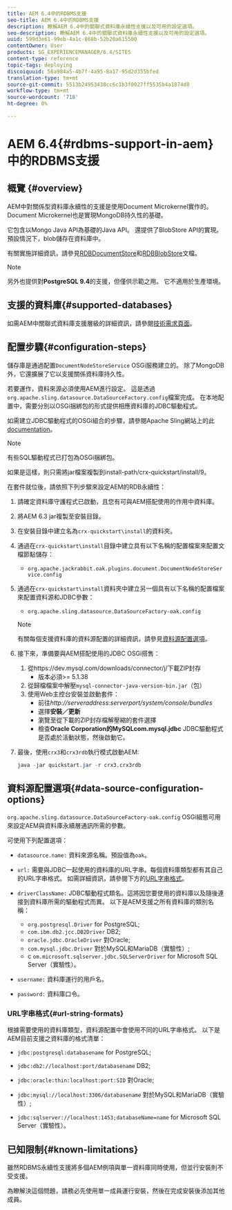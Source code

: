 ```yaml
---
title: AEM 6.4中的RDBMS支援
seo-title: AEM 6.4中的RDBMS支援
description: 瞭解AEM 6.4中的關聯式資料庫永續性支援以及可用的設定選項。
seo-description: 瞭解AEM 6.4中的關聯式資料庫永續性支援以及可用的設定選項。
uuid: 599d3e61-99eb-4a1c-868b-52b20a615500
contentOwner: User
products: SG_EXPERIENCEMANAGER/6.4/SITES
content-type: reference
topic-tags: deploying
discoiquuid: 56a984a5-4b7f-4a95-8a17-95d2d355bfed
translation-type: tm+mt
source-git-commit: 5513b24953438cc6c1b3f0027ff5535b4a1874d8
workflow-type: tm+mt
source-wordcount: '718'
ht-degree: 0%

---
```



# AEM 6.4{#rdbms-support-in-aem}中的RDBMS支援

## 概覽 {#overview}

AEM中對關係型資料庫永續性的支援是使用Document Microkernel實作的。 Document Microkernel也是實現MongoDB持久性的基礎。

它包含以Mongo Java API為基礎的Java API。 還提供了BlobStore API的實現。 預設情況下，blob儲存在資料庫中。

有關實施詳細資訊，請參見[RDBDocumentStore](https://jackrabbit.apache.org/oak/docs/apidocs/org/apache/jackrabbit/oak/plugins/document/rdb/RDBDocumentStore.html)和[RDBBlobStore](https://jackrabbit.apache.org/oak/docs/apidocs/org/apache/jackrabbit/oak/plugins/document/rdb/RDBBlobStore.html)文檔。

>[!NOTE]
>
>另外也提供對&#x200B;**PostgreSQL 9.4**&#x200B;的支援，但僅供示範之用。 它不適用於生產環境。

## 支援的資料庫{#supported-databases}

如需AEM中關聯式資料庫支援層級的詳細資訊，請參閱[技術需求頁面](/help/sites-deploying/technical-requirements.md)。

## 配置步驟{#configuration-steps}

儲存庫是通過配置`DocumentNodeStoreService` OSGi服務建立的。 除了MongoDB外，它還擴展了它以支援關係資料庫持久性。

若要運作，資料來源必須使用AEM進行設定。 這是透過`org.apache.sling.datasource.DataSourceFactory.config`檔案完成。 在本地配置中，需要分別以OSGi捆綁包的形式提供相應資料庫的JDBC驅動程式。

如需建立JDBC驅動程式的OSGi組合的步驟，請參閱Apache Sling網站上的此[documentation](https://wiki.eclipse.org/Create_and_Export_MySQL_JDBC_driver_bundle)。

>[!NOTE]
>
>有些SQL驅動程式已打包為OSGi捆綁包。
>
>如果是這樣，則只需將jar檔案複製到install-path/crx-quickstart/install/9。

在套件就位後，請依照下列步驟來設定AEM的RDB永續性：

1. 請確定資料庫守護程式已啟動，且您有可與AEM搭配使用的作用中資料庫。
1. 將AEM 6.3 jar複製至安裝目錄。
1. 在安裝目錄中建立名為`crx-quickstart\install`的資料夾。
1. 通過在`crx-quickstart\install`目錄中建立具有以下名稱的配置檔案來配置文檔節點儲存：

   * `org.apache.jackrabbit.oak.plugins.document.DocumentNodeStoreService.config`

1. 通過在`crx-quickstart\install`資料夾中建立另一個具有以下名稱的配置檔案來配置資料源和JDBC參數：

   * `org.apache.sling.datasource.DataSourceFactory-oak.config`
   >[!NOTE]
   >
   >有關每個支援資料庫的資料源配置的詳細資訊，請參見[資料源配置選項](/help/sites-deploying/rdbms-support-in-aem.md#data-source-configuration-options)。

1. 接下來，準備要與AEM搭配使用的JDBC OSGi搭售：

   1. 從https://dev.mysql.com/downloads/connector/j/下載ZIP封存
      * 版本必須>= 5.1.38
   1. 從歸檔檔案中解壓`mysql-connector-java-version-bin.jar`（包）
   1. 使用Web主控台安裝並啟動套件：
      * 前往&#x200B;*http://serveraddress:serverport/system/console/bundles*
      * 選擇&#x200B;**安裝／更新**
      * 瀏覽至從下載的ZIP封存檔解壓縮的套件選擇
      * 檢查&#x200B;**Oracle Corporation的MySQLcom.mysql.jdbc** JDBC驅動程式是否處於活動狀態，然後啟動它。

1. 最後，使用`crx3`和`crx3rdb`執行模式啟動AEM:

   ```java
   java -jar quickstart.jar -r crx3,crx3rdb
   ```

## 資料源配置選項{#data-source-configuration-options}

`org.apache.sling.datasource.DataSourceFactory-oak.config` OSGi組態可用來設定AEM與資料庫永續層通訊所需的參數。

可使用下列配置選項：

* `datasource.name:` 資料來源名稱。預設值為`oak`。

* `url:` 需要與JDBC一起使用的資料庫的URL字串。每個資料庫類型都有其自己的URL字串格式。 如需詳細資訊，請參閱下方的[URL字串格式](/help/sites-deploying/rdbms-support-in-aem.md#url-string-formats)。

* `driverClassName:` JDBC驅動程式類名。這將因您要使用的資料庫以及隨後連接到資料庫所需的驅動程式而異。 以下是AEM支援之所有資料庫的類別名稱：

   * `org.postgresql.Driver` for PostgreSQL;
   * `com.ibm.db2.jcc.DB2Driver` DB2;
   * `oracle.jdbc.OracleDriver` 對Oracle;
   * `com.mysql.jdbc.Driver` 對於MySQL和MariaDB（實驗性）;
   * c `om.microsoft.sqlserver.jdbc.SQLServerDriver` for Microsoft SQL Server（實驗性）。

* `username:` 資料庫運行的用戶名。

* `password:` 資料庫口令。

### URL字串格式{#url-string-formats}

根據需要使用的資料庫類型，資料源配置中會使用不同的URL字串格式。 以下是AEM目前支援之資料庫的格式清單：

* `jdbc:postgresql:databasename` for PostgreSQL;

* `jdbc:db2://localhost:port/databasename` DB2;
* `jdbc:oracle:thin:localhost:port:SID` 對Oracle;
* `jdbc:mysql://localhost:3306/databasename` 對於MySQL和MariaDB（實驗性）;

* `jdbc:sqlserver://localhost:1453;databaseName=name` for Microsoft SQL Server（實驗性）。

## 已知限制{#known-limitations}

雖然RDBMS永續性支援將多個AEM例項與單一資料庫同時使用，但並行安裝則不受支援。

為瞭解決這個問題，請務必先使用單一成員運行安裝，然後在完成安裝後添加其他成員。

